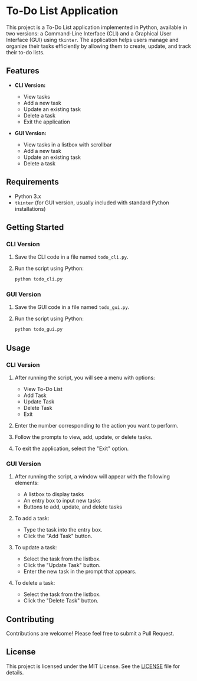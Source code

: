 # To-Do List Application

This project is a To-Do List application implemented in Python, available in two versions: a Command-Line Interface (CLI) and a Graphical User Interface (GUI) using `tkinter`. The application helps users manage and organize their tasks efficiently by allowing them to create, update, and track their to-do lists.

## Features

- **CLI Version:**
  - View tasks
  - Add a new task
  - Update an existing task
  - Delete a task
  - Exit the application

- **GUI Version:**
  - View tasks in a listbox with scrollbar
  - Add a new task
  - Update an existing task
  - Delete a task

## Requirements

- Python 3.x
- `tkinter` (for GUI version, usually included with standard Python installations)

## Getting Started

### CLI Version

1. Save the CLI code in a file named `todo_cli.py`.

2. Run the script using Python:

    ```bash
    python todo_cli.py
    ```

### GUI Version

1. Save the GUI code in a file named `todo_gui.py`.

2. Run the script using Python:

    ```bash
    python todo_gui.py
    ```

## Usage

### CLI Version

1. After running the script, you will see a menu with options:
    - View To-Do List
    - Add Task
    - Update Task
    - Delete Task
    - Exit

2. Enter the number corresponding to the action you want to perform.

3. Follow the prompts to view, add, update, or delete tasks.

4. To exit the application, select the "Exit" option.

### GUI Version

1. After running the script, a window will appear with the following elements:
    - A listbox to display tasks
    - An entry box to input new tasks
    - Buttons to add, update, and delete tasks

2. To add a task:
    - Type the task into the entry box.
    - Click the "Add Task" button.

3. To update a task:
    - Select the task from the listbox.
    - Click the "Update Task" button.
    - Enter the new task in the prompt that appears.

4. To delete a task:
    - Select the task from the listbox.
    - Click the "Delete Task" button.

## Contributing

Contributions are welcome! Please feel free to submit a Pull Request.

## License

This project is licensed under the MIT License. See the [LICENSE](https://github.com/SubhodeepRoy17/CODESOFT/blob/main/LICENSE) file for details.
